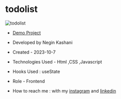 # todolist

![todolist](https://github.com/NeginKashani/todolist/assets/109550062/3c806269-af35-4d13-9fdc-2da0baa38bfa)
- [Demo Project](https://neginkashani.github.io/todolist/)

- Developed by Negin Kashani

- Created - 2023-10-7

- Technologies Used - Html ,CSS ,Javascript

- Hooks Used : useState 

- Role - Frontend

- How to reach me : with my [instagram](https://instagram.com/negin_kashweb?igshid=NTc4MTIwNjQ2YQ==
) and [linkedin](https://www.linkedin.com/in/negin-kashani-567840b8)
